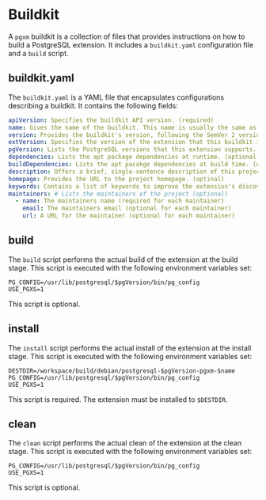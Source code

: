 # Buildkit

A `pgxm` buildkit is a collection of files that provides instructions on how to build a PostgreSQL extension.
It includes a `buildkit.yaml` configuration file and a `build` script.

## buildkit.yaml

The `buildkit.yaml` is a YAML file that encapsulates configurations describing a buildkit. It contains the following fields:

```yaml
apiVersion: Specifies the buildkit API version. (required)
name: Gives the name of the buildkit. This name is usually the same as the extension name. (required)
version: Provides the buildkit's version, following the SemVer 2 versioning scheme. (required)
extVersion: Specifies the version of the extension that this buildkit is designed to build. This does not need to follow SemVer. Quotes are recommended to prevent interpretation as a number. (required)
pgVersion: Lists the PostgreSQL versions that this extension supports. (required)
dependencies: Lists the apt package dependencies at runtime. (optional)
buildDependencies: Lists the apt pacakge dependencies at build time. (optional)
description: Offers a brief, single-sentence description of this project. (optional)
homepage: Provides the URL to the project homepage. (optinal)
keywords: Contains a list of keywords to improve the extension's discoverability when listed in `pgxm search`. This is optional but can be useful for users searching for extensions. (optional)
maintainers: # Lists the maintainers of the project (optional)
  - name: The maintainers name (required for each maintainer)
    email: The maintainers email (optional for each maintainer)
    url: A URL for the maintainer (optional for each maintainer)
```

## build

The `build` script performs the actual build of the extension at the build stage.
This script is executed with the following environment variables set:

```dosini
PG_CONFIG=/usr/lib/postgresql/$pgVersion/bin/pg_config
USE_PGXS=1
```

This script is optional.

## install

The `install` script performs the actual install of the extension at the install stage.
This script is executed with the following environment variables set:

```dosini
DESTDIR=/workspace/build/debian/postgresql-$pgVersion-pgxm-$name
PG_CONFIG=/usr/lib/postgresql/$pgVersion/bin/pg_config
USE_PGXS=1
```

This script is required. The extension must be installed to `$DESTDIR`.

## clean

The `clean` script performs the actual clean of the extension at the clean stage.
This script is executed with the following environment variables set:

```dosini
PG_CONFIG=/usr/lib/postgresql/$pgVersion/bin/pg_config
USE_PGXS=1
```

This script is optional.
